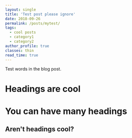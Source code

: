 ```yaml
---
layout: single
title: 'Test post please ignore'
date: 2018-09-26
permalink: /posts/mytest/
tags:
  - cool posts
  - category1
  - category2
author_profile: true
classes: thin
read_time: true
---
```


Test words in the blog post.

Headings are cool
======

You can have many headings
======

Aren't headings cool?
------